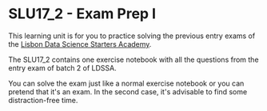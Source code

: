 # SLU17_2 - Exam Prep I

This learning unit is for you to practice solving the previous entry exams of the [Lisbon Data Science Starters Academy](https://www.lisbondatascience.org/starters-academy/).

The SLU17_2 contains one exercise notebook with all the questions from the entry exam of batch 2 of LDSSA.

You can solve the exam just like a normal exercise notebook or you can pretend that it's an exam. In the second case, it's advisable to find some distraction-free time.
